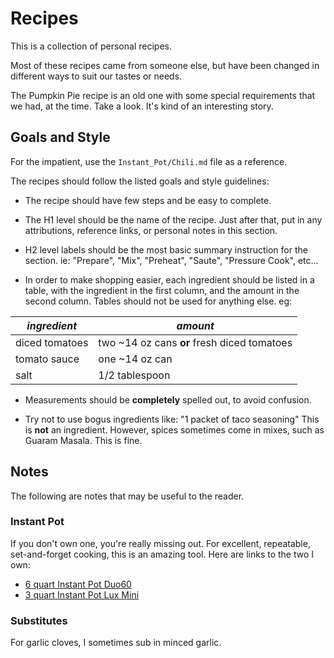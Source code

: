 # Recipes

This is a collection of personal recipes.

Most of these recipes came from someone else, but have been changed in different ways to suit our tastes or needs.

The Pumpkin Pie recipe is an old one with some special requirements that we had, at the time.  Take a look. It's kind of an interesting story.

## Goals and Style

For the impatient, use the `Instant_Pot/Chili.md` file as a reference.

The recipes should follow the listed goals and style guidelines:

* The recipe should have few steps and be easy to complete.

* The H1 level should be the name of the recipe. Just after that, put in any attributions, reference links, or personal notes in this section.

* H2 level labels should be the most basic summary instruction for the section. ie: "Prepare", "Mix", "Preheat", "Saute", "Pressure Cook", etc...

* In order to make shopping easier, each ingredient should be listed in a table, with the ingredient in the first column, and the amount in the second column.  Tables should not be used for anything else.  eg:

| *ingredient* | *amount* |
| --- | --- |
| diced tomatoes | two ~14 oz cans **or** fresh diced tomatoes |
| tomato sauce | one ~14 oz can |
| salt | 1/2 tablespoon |

* Measurements should be **completely** spelled out, to avoid confusion.

* Try not to use bogus ingredients like: "1 packet of taco seasoning" This is **not** an ingredient.  However, spices sometimes come in mixes, such as Guaram Masala.  This is fine.

## Notes

The following are notes that may be useful to the reader.

### Instant Pot

If you don't own one, you're really missing out. For excellent, repeatable, set-and-forget cooking, this is an amazing tool.  Here are links to the two I own:

* [6 quart Instant Pot Duo60](http://a.co/d/bgTezfE)
* [3 quart Instant Pot Lux Mini](http://a.co/d/8FuKMQR)

### Substitutes

For garlic cloves, I sometimes sub in minced garlic.
